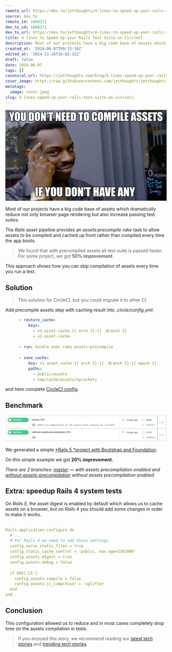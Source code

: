 ```yaml
---
remote_url: https://dev.to/jetthoughts/4-lines-to-speed-up-your-rails-test-suite-on-circleci-32lp
source: dev_to
remote_id: 1880171
dev_to_id: 1880171
dev_to_url: https://dev.to/jetthoughts/4-lines-to-speed-up-your-rails-test-suite-on-circleci-32lp
title: 4 lines to Speed Up your Rails Test Suite on CircleCI
description: Most of our projects have a big code base of assets which dramatically reduce not only browser page...
created_at: '2024-06-07T09:15:36Z'
edited_at: '2024-11-26T16:02:31Z'
draft: false
date: 2024-06-07
tags: []
canonical_url: https://jetthoughts.com/blog/4-lines-speed-up-your-rails-test-suite-on-circleci/
cover_image: https://raw.githubusercontent.com/jetthoughts/jetthoughts.github.io/master/content/blog/4-lines-speed-up-your-rails-test-suite-on-circleci/cover.jpeg
metatags:
  image: cover.jpeg
slug: 4-lines-speed-up-your-rails-test-suite-on-circleci
---
```

![](file_0.jpeg)

Most of our projects have a big code base of assets which dramatically reduce not only browser page rendering but also increase passing test suites.

The *Rails* asset pipeline provides an *assets:precompile* *rake* task to allow assets to be compiled and cached up front rather than compiled every time the app boots.
> We found that with precompiled assets all test suite is passed faster. For some project, we got **50% improvement**.

This approach shows how you can skip compilation of assets every time you run a test.

## Solution
>
> This solution for CircleCI, but you could migrate it to other CI.

Add precompile assets step with caching result into *.circle/config.yml*:

```yaml
      - restore_cache:
          keys:
            - v1-asset-cache-{{ arch }}-{{ .Branch }}
            - v1-asset-cache-

      - run: bundle exec rake assets:precompile

      - save_cache:
          key: v1-asset-cache-{{ arch }}-{{ .Branch }}-{{ epoch }}
          paths:
            - public/assets
            - tmp/cache/assets/sprockets
```

and here complete [CircleCI config](https://gist.github.com/pftg/92cb374182ffec19c37352c435fb3684).

## Benchmark

![](file_1.jpeg)

We generated a simple [*Rails 5 *project with Bootstrap and Foundation](https://github.com/jetthoughts/playground-for-speedup-tests-by-precompile-assets).

On this simple example we got **20% improvement.**

*There are 2 branches: [master](https://github.com/jetthoughts/playground-for-speedup-tests-by-precompile-assets/tree/master) — with assets precompilation enabled and [without-assets-precompilation](https://github.com/jetthoughts/playground-for-speedup-tests-by-precompile-assets/tree/without-assets-precompilation) without assets precompilation enabled*

## Extra: speedup Rails 4 system tests

On *Rails 5*, the asset digest is enabled by default which allows us to cache assets on a browser, but on *Rails 4* you should add some changes in order to make it works.

```yaml

Rails.application.configure do
  # ...
  # For Rails 4 we need to add those settings
  config.serve_static_files = true
  config.static_cache_control = 'public, max-age=2592000'
  config.assets.digest = true
  config.assets.debug = false

  if ENV['CI']
    config.assets.compile = false
    config.assets.js_compressor = :uglifier
  end
end
```

## Conclusion

This configuration allowed us to reduce and in most cases completely drop time on the assets compilation in tests.
> If you enjoyed this story, we recommend reading our [latest tech stories](https://jtway.co) and [trending tech stories](https://jtway.co/trending).
